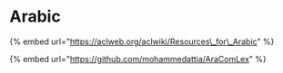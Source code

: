 # Arabic

{% embed url="https://aclweb.org/aclwiki/Resources\_for\_Arabic" %}



{% embed url="https://github.com/mohammedattia/AraComLex" %}





